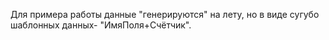 Для примера работы данные "генерируются" на лету, но в виде сугубо шаблонных данных- "ИмяПоля+Счётчик". 
